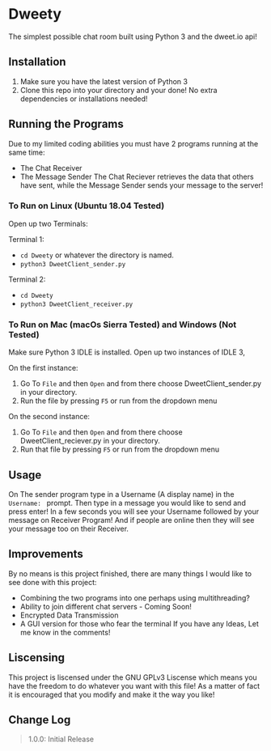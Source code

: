# Dweety
The simplest possible chat room built using Python 3 and the dweet.io api! 

## Installation
1. Make sure you have the latest version of Python 3
2. Clone this repo into your directory and your done! No extra dependencies or installations needed!

## Running the Programs
Due to my limited coding abilities you must have 2 programs running at the same time: 
  - The Chat Receiver
  - The Message Sender
The Chat Reciever retrieves the data that others have sent,
while the Message Sender sends your message to the server! 

### To Run on Linux (Ubuntu 18.04 Tested)
Open up two Terminals:

Terminal 1:
- `cd Dweety` or whatever the directory is named.
- `python3 DweetClient_sender.py`

Terminal 2:
- `cd Dweety`
- `python3 DweetClient_receiver.py`

### To Run on Mac (macOs Sierra Tested) and Windows (Not Tested)
Make sure Python 3 IDLE is installed.
Open up two instances of IDLE 3,

On the first instance:
1. Go To `File` and then `Open` and from there choose DweetClient_sender.py in your directory.
2. Run the file by pressing `F5` or run from the dropdown menu

On the second instance:
1. Go To `File` and then `Open` and from there choose DweetClient_reciever.py in your directory.
2. Run that file by pressing `F5` or run from the dropdown menu


## Usage
On The sender program type in a Username (A display name) in the `Username: ` prompt.
Then type in a message you would like to send and press enter!
In a few seconds you will see your Username followed by your message on Receiver Program!
And if people are online then they will see your message too on their Receiver.

## Improvements
By no means is this project finished, there are many things I would like to see done with this project:
- Combining the two programs into one perhaps using multithreading?
- Ability to join different chat servers - Coming Soon!
- Encrypted Data Transmission
- A GUI version for those who fear the terminal
If you have any Ideas, Let me know in the comments!

## Liscensing
This project is liscensed under the GNU GPLv3 Liscense 
which means you have the freedom to do whatever you want with this file! 
As a matter of fact it is encouraged that you modify and make it the way you like!

## Change Log
> 1.0.0: Initial Release
